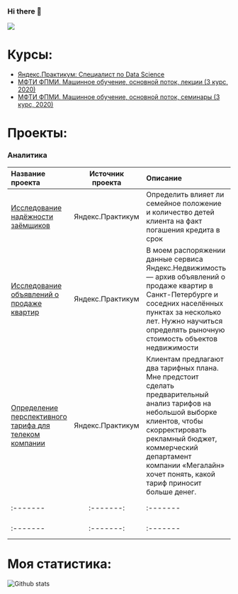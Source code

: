 ### Hi there 👋
![](https://komarev.com/ghpvc/?username=Stuksus&style=plastic&label=profile+views&color=orange)
<!--
**Stuksus/Stuksus** is a ✨ _special_ ✨ repository because its `README.md` (this file) appears on your GitHub profile.

Here are some ideas to get you started:

- 🔭 I’m currently working on ...
- 🌱 I’m currently learning ...
- 👯 I’m looking to collaborate on ...
- 🤔 I’m looking for help with ...
- 💬 Ask me about ...
- 📫 How to reach me: ...
- 😄 Pronouns: ...
- ⚡ Fun fact: ...
-->


# Курсы:
- [Яндекс.Практикум: Специалист по Data Science](https://praktikum.yandex.ru/data-scientist)
- [МФТИ ФПМИ. Машинное обучение, основной поток, лекции (3 курс, 2020)](https://www.youtube.com/playlist?list=PL4_hYwCyhAvZyW6qS58x4uElZgAkMVUvj)
- [МФТИ ФПМИ. Машинное обучение, основной поток, семинары (3 курс, 2020)](https://www.youtube.com/playlist?list=PL4_hYwCyhAvYPOWn6e44RKxEfRWEsPA1z)

# Проекты:
### Аналитика
|Название проекта|Источник проекта|Описание|Статус проекта|
|:-------|:-------:|:-------|:-------:|
|[Исследование надёжности заёмщиков](https://github.com/Stuksus/Data-preparation-for-credit-scoring)|Яндекс.Практикум|Определить влияет ли семейное положение и количество детей клиента на факт погашения кредита в срок|`Завершен`|
|[Исследование объявлений о продаже квартир](https://github.com/Stuksus/Data-preparation-and-visualize-for-estate-market)|Яндекс.Практикум|В моем распоряжении данные сервиса Яндекс.Недвижимость — архив объявлений о продаже квартир в Санкт-Петербурге и соседних населённых пунктах за несколько лет. Нужно научиться определять рыночную стоимость объектов недвижимости|`Завершен`|
|[Определение перспективного тарифа для телеком компании](https://github.com/Stuksus/Mobile-tariffs-analysis)|Яндекс.Практикум|Клиентам предлагают два тарифных плана. Мне предстоит сделать предварительный анализ тарифов на небольшой выборке клиентов, чтобы скорректировать рекламный бюджет, коммерческий департамент компании «Мегалайн» хочет понять, какой тариф приносит больше денег.|`Завершен`|
|:-------|:-------:|:-------|:-------:|
|:-------|:-------:|:-------|:-------:|

# Моя статистика: 
![Github stats](https://github-readme-stats.vercel.app/api?username=Stuksus&show_icons=true&&hide=issues,contribs)
